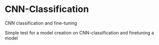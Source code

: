 # CNN-Classification
CNN classification and fine-tuning

Simple test for a model creation on CNN-classification and finetuning a model

